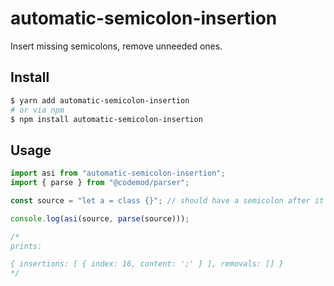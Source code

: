 # automatic-semicolon-insertion

Insert missing semicolons, remove unneeded ones.

## Install

```sh
$ yarn add automatic-semicolon-insertion
# or via npm
$ npm install automatic-semicolon-insertion
```

## Usage

```js
import asi from "automatic-semicolon-insertion";
import { parse } from "@codemod/parser";

const source = "let a = class {}"; // should have a semicolon after it

console.log(asi(source, parse(source)));

/*
prints:

{ insertions: [ { index: 16, content: ';' } ], removals: [] }
*/
```

